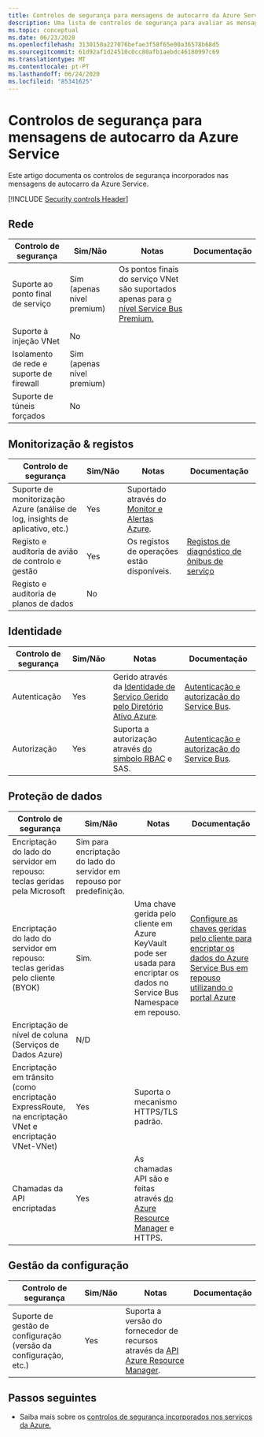 ```yaml
---
title: Controlos de segurança para mensagens de autocarro da Azure Service
description: Uma lista de controlos de segurança para avaliar as mensagens de autocarro da Azure Service
ms.topic: conceptual
ms.date: 06/23/2020
ms.openlocfilehash: 3130150a227076befae3f58f65e00a36578b68d5
ms.sourcegitcommit: 61d92af1d24510c0cc80afb1aebdc46180997c69
ms.translationtype: MT
ms.contentlocale: pt-PT
ms.lasthandoff: 06/24/2020
ms.locfileid: "85341625"
---
```

# <a name="security-controls-for-azure-service-bus-messaging"></a>Controlos de segurança para mensagens de autocarro da Azure Service

Este artigo documenta os controlos de segurança incorporados nas mensagens de autocarro da Azure Service.

[!INCLUDE [Security controls Header](../../includes/security-controls-header.md)]

## <a name="network"></a>Rede

| Controlo de segurança | Sim/Não | Notas | Documentação |
|---|---|--|--|
| Suporte ao ponto final de serviço| Sim (apenas nível premium) | Os pontos finais do serviço VNet são suportados apenas para [o nível Service Bus Premium.](service-bus-premium-messaging.md) |  |
| Suporte à injeção VNet| No | |  |
| Isolamento de rede e suporte de firewall| Sim (apenas nível premium) |  |  |
| Suporte de túneis forçados| No |  |  |

## <a name="monitoring--logging"></a>Monitorização & registos

| Controlo de segurança | Sim/Não | Notas| Documentação |
|---|---|--|--|
| Suporte de monitorização Azure (análise de log, insights de aplicativo, etc.)| Yes | Suportado através do [Monitor e Alertas Azure](service-bus-metrics-azure-monitor.md). |  |
| Registo e auditoria de avião de controlo e gestão| Yes | Os registos de operações estão disponíveis.  | [Registos de diagnóstico de ônibus de serviço](service-bus-diagnostic-logs.md) |
| Registo e auditoria de planos de dados| No |  |

## <a name="identity"></a>Identidade

| Controlo de segurança | Sim/Não | Notas| Documentação |
|---|---|--|--|
| Autenticação| Yes | Gerido através da [Identidade de Serviço Gerido pelo Diretório Ativo Azure](service-bus-managed-service-identity.md).| [Autenticação e autorização do Service Bus](service-bus-authentication-and-authorization.md). |
| Autorização| Yes | Suporta a autorização através [do símbolo RBAC](authenticate-application.md) e SAS. | [Autenticação e autorização do Service Bus](service-bus-authentication-and-authorization.md). |

## <a name="data-protection"></a>Proteção de dados

| Controlo de segurança | Sim/Não | Notas | Documentação |
|---|---|--|--|
| Encriptação do lado do servidor em repouso: teclas geridas pela Microsoft |  Sim para encriptação do lado do servidor em repouso por predefinição. |  |  |
| Encriptação do lado do servidor em repouso: teclas geridas pelo cliente (BYOK) | Sim. | Uma chave gerida pelo cliente em Azure KeyVault pode ser usada para encriptar os dados no Service Bus Namespace em repouso. | [Configure as chaves geridas pelo cliente para encriptar os dados do Azure Service Bus em repouso utilizando o portal Azure](configure-customer-managed-key.md)  |
| Encriptação de nível de coluna (Serviços de Dados Azure)| N/D | |   |
| Encriptação em trânsito (como encriptação ExpressRoute, na encriptação VNet e encriptação VNet-VNet)| Yes | Suporta o mecanismo HTTPS/TLS padrão. |   |
| Chamadas da API encriptadas| Yes | As chamadas API são e feitas através [do Azure Resource Manager](../azure-resource-manager/index.yml) e HTTPS. |   |

## <a name="configuration-management"></a>Gestão da configuração

| Controlo de segurança | Sim/Não | Notas| Documentação |
|---|---|--|--|
| Suporte de gestão de configuração (versão da configuração, etc.)| Yes | Suporta a versão do fornecedor de recursos através da [API Azure Resource Manager](/rest/api/resources/).|   |

## <a name="next-steps"></a>Passos seguintes

- Saiba mais sobre os [controlos de segurança incorporados nos serviços da Azure.](../security/fundamentals/security-controls.md)
